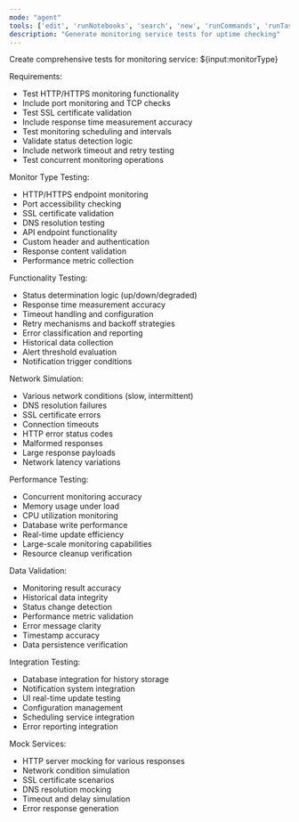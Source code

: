 ```yaml
---
mode: "agent"
tools: ['edit', 'runNotebooks', 'search', 'new', 'runCommands', 'runTasks', 'usages', 'vscodeAPI', 'think', 'problems', 'changes', 'testFailure', 'openSimpleBrowser', 'fetch', 'githubRepo', 'extensions', 'todos', 'runTests', 'sequentialthinking', 'review', 'reviewStaged', 'reviewUnstaged', 'websearch']
description: "Generate monitoring service tests for uptime checking"
---
```


Create comprehensive tests for monitoring service: ${input:monitorType}

Requirements:

- Test HTTP/HTTPS monitoring functionality
- Include port monitoring and TCP checks
- Test SSL certificate validation
- Include response time measurement accuracy
- Test monitoring scheduling and intervals
- Validate status detection logic
- Include network timeout and retry testing
- Test concurrent monitoring operations

Monitor Type Testing:

- HTTP/HTTPS endpoint monitoring
- Port accessibility checking
- SSL certificate validation
- DNS resolution testing
- API endpoint functionality
- Custom header and authentication
- Response content validation
- Performance metric collection

Functionality Testing:

- Status determination logic (up/down/degraded)
- Response time measurement accuracy
- Timeout handling and configuration
- Retry mechanisms and backoff strategies
- Error classification and reporting
- Historical data collection
- Alert threshold evaluation
- Notification trigger conditions

Network Simulation:

- Various network conditions (slow, intermittent)
- DNS resolution failures
- SSL certificate errors
- Connection timeouts
- HTTP error status codes
- Malformed responses
- Large response payloads
- Network latency variations

Performance Testing:

- Concurrent monitoring accuracy
- Memory usage under load
- CPU utilization monitoring
- Database write performance
- Real-time update efficiency
- Large-scale monitoring capabilities
- Resource cleanup verification

Data Validation:

- Monitoring result accuracy
- Historical data integrity
- Status change detection
- Performance metric validation
- Error message clarity
- Timestamp accuracy
- Data persistence verification

Integration Testing:

- Database integration for history storage
- Notification system integration
- UI real-time update testing
- Configuration management
- Scheduling service integration
- Error reporting integration

Mock Services:

- HTTP server mocking for various responses
- Network condition simulation
- SSL certificate scenarios
- DNS resolution mocking
- Timeout and delay simulation
- Error response generation
